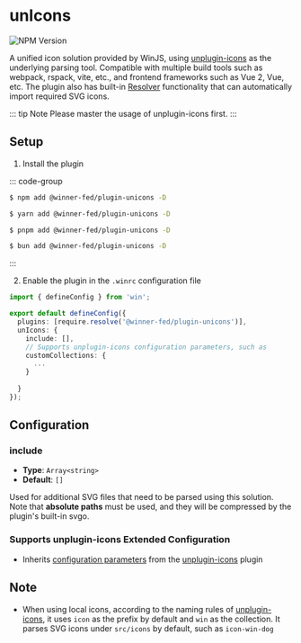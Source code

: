 # unIcons 

![NPM Version](https://img.shields.io/npm/v/%40winner-fed%2Fplugin-unicons?style=flat-square&colorB=646cff)

A unified icon solution provided by WinJS, using [unplugin-icons](https://github.com/unplugin/unplugin-icons) as the underlying parsing tool. Compatible with multiple build tools such as webpack, rspack, vite, etc., and frontend frameworks such as Vue 2, Vue, etc. The plugin also has built-in [Resolver](https://github.com/unplugin/unplugin-icons/tree/main?tab=readme-ov-file#use-with-resolver) functionality that can automatically import required SVG icons.

::: tip Note
Please master the usage of unplugin-icons first.
:::

## Setup

1. Install the plugin

::: code-group

```bash [NPM]
$ npm add @winner-fed/plugin-unicons -D
```

```bash [YARN]
$ yarn add @winner-fed/plugin-unicons -D
```

```bash [PNPM]
$ pnpm add @winner-fed/plugin-unicons -D
```

```bash [BUN]
$ bun add @winner-fed/plugin-unicons -D
```
:::

2. Enable the plugin in the `.winrc` configuration file

```ts
import { defineConfig } from 'win';

export default defineConfig({
  plugins: [require.resolve('@winner-fed/plugin-unicons')],
  unIcons: {
    include: [],
    // Supports unplugin-icons configuration parameters, such as
    customCollections: {
      ...
    }
    
  }
});
```
 
## Configuration
 
### include
- **Type**: `Array<string>` 
- **Default**: `[]`

Used for additional SVG files that need to be parsed using this solution. Note that **absolute paths** must be used, and they will be compressed by the plugin's built-in svgo.
 
### Supports unplugin-icons Extended Configuration
- Inherits [configuration parameters](https://github.com/unplugin/unplugin-icons/blob/main/src/types.ts) from the [unplugin-icons](https://github.com/unplugin/unplugin-icons) plugin
 
## Note
- When using local icons, according to the naming rules of [unplugin-icons](https://github.com/unplugin/unplugin-icons?tab=readme-ov-file#name-conversion), it uses `icon` as the prefix by default and `win` as the collection. It parses SVG icons under `src/icons` by default, such as `icon-win-dog`

